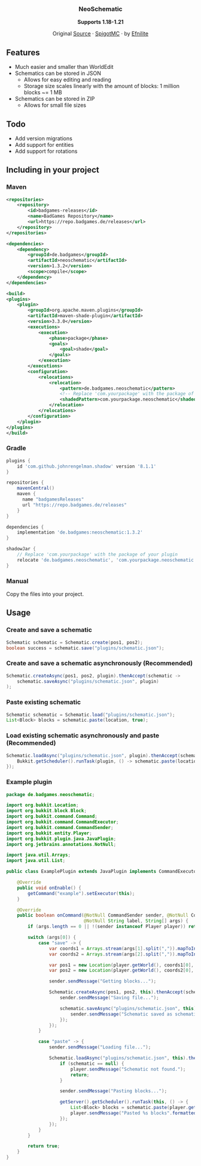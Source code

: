 <div align="center">

### NeoSchematic

**Supports 1.18-1.21**

Original [Source](https://github.com/Efnilite/neoschematic) · [SpigotMC](https://www.spigotmc.org/resources/116652/) · by [Efnilite](https://github.com/Efnilite)

</div>

## Features
- Much easier and smaller than WorldEdit
- Schematics can be stored in JSON
  - Allows for easy editing and reading
  - Storage size scales linearly with the amount of blocks: 1 million blocks ~= 1 MB
- Schematics can be stored in ZIP
  - Allows for small file sizes

## Todo

- Add version migrations
- Add support for entities
- Add support for rotations

## Including in your project

### Maven
```xml
<repositories>
    <repository>
        <id>badgames-releases</id>
        <name>BadGames Repository</name>
        <url>https://repo.badgames.de/releases</url>
    </repository>
</repositories>

<dependencies>
    <dependency>
        <groupId>de.badgames</groupId>
        <artifactId>neoschematic</artifactId>
        <version>1.3.2</version>
        <scope>compile</scope>
    </dependency>
</dependencies>

<build>
<plugins>
    <plugin>
        <groupId>org.apache.maven.plugins</groupId>
        <artifactId>maven-shade-plugin</artifactId>
        <version>3.3.0</version>
        <executions>
            <execution>
                <phase>package</phase>
                <goals>
                    <goal>shade</goal>
                </goals>
            </execution>
        </executions>
        <configuration>
            <relocations>
                <relocation>
                    <pattern>de.badgames.neoschematic</pattern>
                    <!-- Replace 'com.yourpackage' with the package of your plugin ! -->
                    <shadedPattern>com.yourpackage.neoschematic</shadedPattern>
                </relocation>
            </relocations>
        </configuration>
    </plugin>
</plugins>
</build>

```

### Gradle
```gradle
plugins {
    id 'com.github.johnrengelman.shadow' version '8.1.1'
}

repositories {
    mavenCentral()
    maven {
      name "badgamesReleases"
      url "https://repo.badgames.de/releases"
    }
}

dependencies {
    implementation 'de.badgames:neoschematic:1.3.2'
}

shadowJar {
    // Replace 'com.yourpackage' with the package of your plugin 
    relocate 'de.badgames.neoschematic', 'com.yourpackage.neoschematic'
}
```

### Manual
Copy the files into your project.

## Usage

### Create and save a schematic

```java
Schematic schematic = Schematic.create(pos1, pos2);
boolean success = schematic.save("plugins/schematic.json");
```

### Create and save a schematic asynchronously (Recommended)

```java
Schematic.createAsync(pos1, pos2, plugin).thenAccept(schematic -> 
    schematic.saveAsync("plugins/schematic.json", plugin)
);
```

### Paste existing schematic

```java
Schematic schematic = Schematic.load("plugins/schematic.json");
List<Block> blocks = schematic.paste(location, true);
```

### Load existing schematic asynchronously and paste (Recommended)

```java
Schematic.loadAsync("plugins/schematic.json", plugin).thenAccept(schematic -> {
    Bukkit.getScheduler().runTask(plugin, () -> schematic.paste(location, true));
});
```

### Example plugin

```java
package de.badgames.neoschematic;

import org.bukkit.Location;
import org.bukkit.block.Block;
import org.bukkit.command.Command;
import org.bukkit.command.CommandExecutor;
import org.bukkit.command.CommandSender;
import org.bukkit.entity.Player;
import org.bukkit.plugin.java.JavaPlugin;
import org.jetbrains.annotations.NotNull;

import java.util.Arrays;
import java.util.List;

public class ExamplePlugin extends JavaPlugin implements CommandExecutor {

    @Override
    public void onEnable() {
        getCommand("example").setExecutor(this);
    }

    @Override
    public boolean onCommand(@NotNull CommandSender sender, @NotNull Command command, 
                             @NotNull String label, String[] args) {
        if (args.length == 0 || !(sender instanceof Player player)) return true;

        switch (args[0]) {
            case "save" -> {
                var coords1 = Arrays.stream(args[1].split(",")).mapToInt(Integer::parseInt).toArray();
                var coords2 = Arrays.stream(args[2].split(",")).mapToInt(Integer::parseInt).toArray();

                var pos1 = new Location(player.getWorld(), coords1[0], coords1[1], coords1[2]);
                var pos2 = new Location(player.getWorld(), coords2[0], coords2[1], coords2[2]);

                sender.sendMessage("Getting blocks...");

                Schematic.createAsync(pos1, pos2, this).thenAccept(schematic -> {
                    sender.sendMessage("Saving file...");

                    schematic.saveAsync("plugins/schematic.json", this).thenRun(() -> {
                        sender.sendMessage("Schematic saved as schematic.json");
                    });
                });
            }

            case "paste" -> {
                sender.sendMessage("Loading file...");

                Schematic.loadAsync("plugins/schematic.json", this).thenAccept(schematic -> {
                    if (schematic == null) {
                        player.sendMessage("Schematic not found.");
                        return;
                    }

                    sender.sendMessage("Pasting blocks...");

                    getServer().getScheduler().runTask(this, () -> {
                        List<Block> blocks = schematic.paste(player.getLocation(), true);
                        player.sendMessage("Pasted %s blocks".formatted(blocks.size()));
                    });
                });
            }
        }

        return true;
    }
}
```
